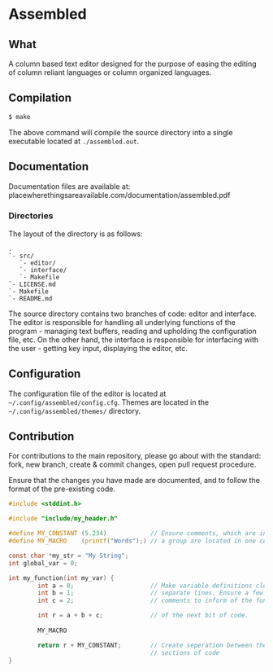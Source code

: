 # Assembled

## What
A column based text editor designed for the purpose of easing the editing of column reliant languages or
column organized languages.

## Compilation
```bash
$ make
```
The above command will compile the source directory into a single executable located at `./assembled.out`.

## Documentation
Documentation files are available at: placewherethingsareavailable.com/documentation/assembled.pdf

### Directories
The layout of the directory is as follows:
```
.
`- src/
   `- editor/ 
   `- interface/
   `- Makefile
`- LICENSE.md
`- Makefile
`- README.md
```
The source directory contains two branches of code: editor and interface. The editor is responsible for handling all underlying functions of the program - managing text buffers, reading and upholding the configuration file, etc. On the other hand, the interface is responsible for interfacing with the user - getting key input, displaying the editor, etc.

## Configuration
The configuration file of the editor is located at `~/.config/assembled/config.cfg`. Themes are located in the `~/.config/assembled/themes/` directory.

## Contribution
For contributions to the main repository, please go about with the standard: fork, new branch, create & commit changes, open pull request procedure.

Ensure that the changes you have made are documented, and to follow the format of the pre-existing code.

```c
#include <stddint.h>

#include "include/my_header.h"

#define MY_CONSTANT (5.234)            // Ensure comments, which are in
#define MY_MACRO    (printf("Words");) // a group are located in one column 

const char *my_str = "My String";
int global_var = 0;

int my_function(int my_var) {
        int a = 0;                     // Make variable definitions clear, on
        int b = 1;                     // separate lines. Ensure a few simple
        int c = 2;                     // comments to inform of the function

        int r = a + b + c;             // of the next bit of code.
        
        MY_MACRO

        return r + MY_CONSTANT;        // Create seperation between the different
                                       // sections of code
}

```